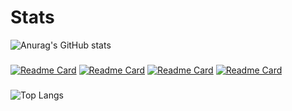 # Stats

![Anurag's GitHub stats](https://github-readme-stats.vercel.app/api?username=JackMilner1&show_icons=true&theme=dark)
###
[![Readme Card](https://github-readme-stats.vercel.app/api/pin/?username=JackMilner1&repo=chess&theme=dark)](https://github.com/JackMilner1/chess) [![Readme Card](https://github-readme-stats.vercel.app/api/pin/?username=JackMilner1&repo=Fizz&theme=dark)](https://github.com/JackMilner1/Fizz)
[![Readme Card](https://github-readme-stats.vercel.app/api/pin/?username=JackMilner1&repo=BinCollectionAPI&theme=dark)](https://github.com/JackMilner1/BinCollectionAPI) [![Readme Card](https://github-readme-stats.vercel.app/api/pin/?username=JackMilner1&repo=AlgoVision&theme=dark)](https://github.com/JackMilner1/AlgoVision)
###
![Top Langs](https://github-readme-stats.vercel.app/api/top-langs/?username=JackMilner1&hide_progress=true&theme=dark)

